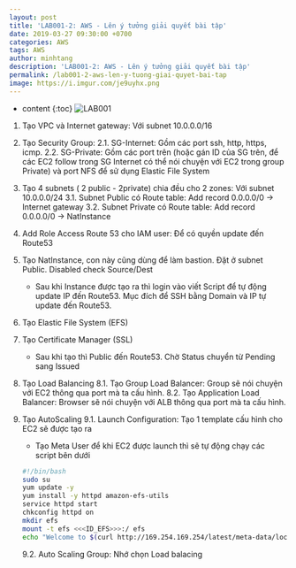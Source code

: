 ```yaml
---
layout: post
title: 'LAB001-2: AWS - Lên ý tưởng giải quyết bài tập'
date: 2019-03-27 09:30:00 +0700
categories: AWS
tags: AWS
author: minhtang
description: 'LAB001-2: AWS - Lên ý tưởng giải quyết bài tập'
permalink: /lab001-2-aws-len-y-tuong-giai-quyet-bai-tap
image: https://i.imgur.com/je9uyhx.png
---
```


* content
{:toc}
![LAB001](https://i.imgur.com/T0RgBGN.jpg)
1. Tạo VPC và Internet gateway: Với subnet 10.0.0.0/16
2. Tạo Security Group:
	2.1. SG-Internet: Gồm các port ssh, http, https, icmp.
	2.2. SG-Private: Gồm các port trên (hoặc gán ID của SG trên, để các EC2 follow trong SG Internet có thể nói chuyện với EC2 trong group Private) và port NFS để sử dụng Elastic File System




3. Tạo 4 subnets ( 2 public - 2private) chia đều cho 2 zones: Với subnet 10.0.0.0/24
	3.1. Subnet Public có Route table: Add record 0.0.0.0/0 -> Internet gateway
	3.2. Subnet Private có Route table: Add record 0.0.0.0/0 -> NatInstance
4. Add Role Access Route 53 cho IAM user: Để có quyền update đến Route53
5. Tạo NatInstance, con này cũng dùng để làm bastion. Đặt ở subnet Public. Disabled check Source/Dest
	- Sau khi Instance được tạo ra thì login vào viết Script để tự động update IP đến Route53. Mục đích để SSH bằng Domain và IP tự update đến Route53.
6. Tạo Elastic File System (EFS)
7. Tạo Certificate Manager (SSL)
	- Sau khi tạo thì Public đến Route53. Chờ Status chuyển từ Pending sang Issued
8. Tạo Load Balancing
	8.1. Tạo Group Load Balancer: Group sẽ nói chuyện với EC2 thông qua port mà ta cấu hình.
	8.2. Tạo Application Load Balancer: Browser sẽ nói chuyện với ALB thông qua port mà ta cấu hình.
9. Tạo AutoScaling
	9.1. Launch Configuration: Tạo 1 template cấu hình cho EC2 sẽ được tạo ra
	- Tạo Meta User để khi EC2 được launch thì sẽ tự động chạy các script bên dưới
	```bash
	#!/bin/bash
	sudo su
	yum update -y
	yum install -y httpd amazon-efs-utils
	service httpd start
	chkconfig httpd on
	mkdir efs
	mount -t efs <<<ID_EFS>>>:/ efs
	echo "Welcome to $(curl http://169.254.169.254/latest/meta-data/local-ipv4)" > /var/www/html/index.html
	```
	9.2.  Auto Scaling Group: Nhớ chọn Load balacing
